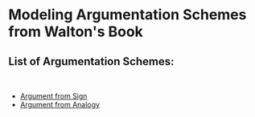 # Modeling Argumentation Schemes from Walton's Book

## List of Argumentation Schemes: 

 <br/>
 
 - [Argument from Sign](https://github.com/cadu08/Modeling_AS_Jason/blob/main/ASfromS.md)
 - [Argument from Analogy](https://github.com/cadu08/Modeling_AS_Jason/blob/main/ASfromA.md)






<br/> <br/>

[^1]: WALTON, D.; REED, C.; MACAGNO, F. Argumentation Schemes. Cambridge University Press. p.10. 2008. 

[^2]: WALTON, D.; REED, C.; MACAGNO, F. Argumentation Schemes. Cambridge University Press. p.56. 2008.

[^3]: WALTON, D.; REED, C.; MACAGNO, F. apud KUBIE, 1954, p. 111. Argumentation Schemes. Cambridge University Press. p.59. 2008.

